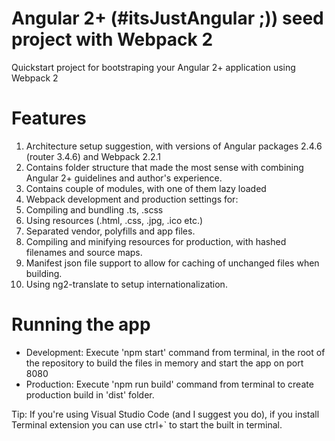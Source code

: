 # Angular 2+ (#itsJustAngular ;)) seed project with Webpack 2
Quickstart project for bootstraping your Angular 2+ application using Webpack 2

# Features
1. Architecture setup suggestion, with versions of Angular packages 2.4.6 (router 3.4.6) and Webpack 2.2.1
2. Contains folder structure that made the most sense with combining Angular 2+ guidelines and author's experience.
3. Contains couple of modules, with one of them lazy loaded
4. Webpack development and production settings for:
  1. Compiling and bundling .ts, .scss
  2. Using resources (.html, .css, .jpg, .ico etc.)
  3. Separated vendor, polyfills and app files.
  4. Compiling and minifying resources for production, with hashed filenames and source maps.
  5. Manifest json file support to allow for caching of unchanged files when building.
5. Using ng2-translate to setup internationalization.

# Running the app
- Development: Execute 'npm start' command from terminal, in the root of the repository to build the files in memory and start the app on port 8080
- Production: Execute 'npm run build' command from terminal to create production build in 'dist' folder.

Tip: If you're using Visual Studio Code (and I suggest you do), if you install Terminal extension you can use ctrl+` to start the built in terminal.
